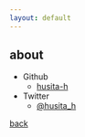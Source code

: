 ```yaml
---
layout: default
---
```


## about

- Github
  - [husita-h](https://github.com/husita-h)
- Twitter
  - [@husita_h](https://twitter.com/husita_h)

[back](../)

